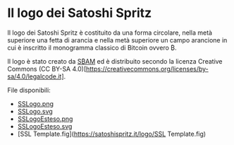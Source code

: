 # Il logo dei Satoshi Spritz
Il logo dei Satoshi Spritz è costituito da una forma circolare, nella metà superiore una fetta di arancia e nella metà superiore un campo arancione in cui è inscritto il monogramma classico di Bitcoin ovvero ₿.

Il logo è stato creato da [S₿AM](https://t.me/sbbbam) ed è distribuito secondo la licenza Creative Commons (CC BY-SA 4.0)[https://creativecommons.org/licenses/by-sa/4.0/legalcode.it].

File disponibili:

- [SSLogo.png](https://satoshispritz.it/logo/SSLogo.png)
- [SSLogo.svg](https://satoshispritz.it/logo/SSLogo.svg)
- [SSLogoEsteso.png](https://satoshispritz.it/logo/SSLogoEsteso.png)
- [SSLogoEsteso.svg](https://satoshispritz.it/logo/SSLogoEsteso.svg)
- [SSL Template.fig](https://satoshispritz.it/logo/SSL Template.fig)
